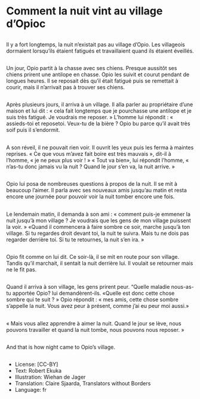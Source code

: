 # Comment la nuit vint au village d’Opioc

##
Il y a fort longtemps, la nuit
n’existait pas au village d’Opio. Les
villageois dormaient lorsqu’ils
étaient fatigués et travaillaient
quand ils étaient éveillés.

##
Un jour, Opio partit à la chasse avec
ses chiens. Presque aussitôt ses
chiens prirent une antilope en
chasse. Opio les suivit et courut
pendant de longues heures. Il se
reposait dès qu’il était fatigué puis
se remettait à courir, mais il
n’arrivait pas à trouver ses chiens.

##
Après plusieurs jours, il arriva à un
village. Il alla parler au propriétaire
d’une maison et lui dit : « cela fait
longtemps que je pourchasse une
antilope et je suis très fatigué. Je
voudrais me reposer. » L’homme lui
répondit : « assieds-toi et reposetoi. Veux-tu de la bière ? Opio bu
parce qu’il avait très soif puis il
s’endormit.

##
A son réveil, il ne pouvait rien voir. Il
ouvrit les yeux puis les ferma à
maintes reprises. « Ce que vous
m’avez fait boire est très mauvais
», dit-il à l’homme, « je ne peux
plus voir ! » « Tout va bien», lui
répondit l’homme, « n’as-tu donc
jamais vu la nuit ? Quand le jour
s’en va, la nuit arrive. »

##
Opio lui posa de nombreuses
questions à propos de la nuit. Il se
mit à beaucoup l’aimer. Il parla
avec ses nouveaux amis jusqu’au
matin et resta encore une journée
pour pouvoir voir la nuit tomber
encore une fois.

##
Le lendemain matin, il demanda à
son ami : « comment puis-je
emmener la nuit jusqu’à mon
village ? Je voudrais que les gens de
mon village puissent la voir. »
«Quand il commencera à faire
sombre ce soir, marche jusqu’à ton
village. Si tu regardes droit devant
toi, la nuit te suivra. Mais tu ne dois
pas regarder derrière toi. Si tu te
retournes, la nuit s’en ira. »

##
Opio fit comme on lui dit. Ce soir-là,
il se mit en route pour son village.
Tandis qu’il marchait, il sentait la
nuit derrière lui. Il voulait se
retourner mais ne le fit pas.

##
Quand il arriva à son village, les
gens prirent peur. “Quelle maladie
nous-as-tu apportée Opio? lui
demandèrent-ils. «Quelle est donc
cette chose sombre qui te suit ? »
Opio répondit : « mes amis, cette
chose sombre s’appelle la nuit.
Vous avez peur à présent, comme
j’ai eu peur moi aussi.»

##
« Mais vous allez apprendre à aimer
la nuit. Quand le jour se lève, nous
pouvons travailler et quand la nuit
tombe, nous pouvons nous reposer.
»

##
And that is how night came to Opio’s village.

##
* License: [CC-BY]
* Text: Robert Ekuka
* Illustration: Wiehan de Jager
* Translation: Claire Sjaarda, Translators without Borders
* Language: fr
